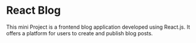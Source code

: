 # React Blog

This mini Project is a frontend blog application developed using React.js. It offers a platform for users to create and publish blog posts.